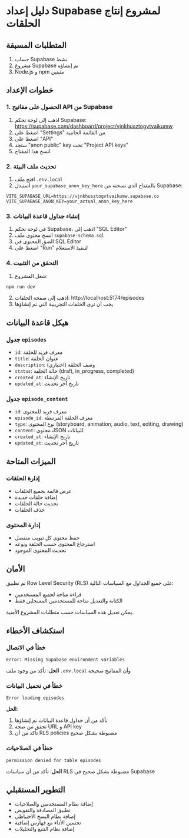 # دليل إعداد Supabase لمشروع إنتاج الحلقات

## المتطلبات المسبقة

1. حساب Supabase نشط
2. مشروع Supabase تم إنشاؤه
3. Node.js و npm مثبتين

## خطوات الإعداد

### 1. الحصول على مفاتيح API من Supabase

1. اذهب إلى لوحة تحكم Supabase: https://supabase.com/dashboard/project/vjnkhusztogvtvaikumw
2. اضغط على "Settings" من القائمة الجانبية
3. اضغط على "API"
4. ستجد "anon public" key تحت "Project API keys"
5. انسخ هذا المفتاح

### 2. تحديث ملف البيئة

1. افتح ملف `.env.local`
2. استبدل `your_supabase_anon_key_here` بالمفتاح الذي نسخته من Supabase:

```env
VITE_SUPABASE_URL=https://vjnkhusztogvtvaikumw.supabase.co
VITE_SUPABASE_ANON_KEY=your_actual_anon_key_here
```

### 3. إنشاء جداول قاعدة البيانات

1. في لوحة تحكم Supabase، اذهب إلى "SQL Editor"
2. انسخ محتوى ملف `supabase-schema.sql`
3. الصق المحتوى في SQL Editor
4. اضغط على "Run" لتنفيذ الاستعلام

### 4. التحقق من التثبيت

1. شغل المشروع:
```bash
npm run dev
```

2. اذهب إلى صفحة الحلقات: http://localhost:5174/episodes
3. يجب أن ترى الحلقات التجريبية التي تم إنشاؤها

## هيكل قاعدة البيانات

### جدول `episodes`
- `id`: معرف فريد للحلقة
- `title`: عنوان الحلقة
- `description`: وصف الحلقة (اختياري)
- `status`: حالة الحلقة (draft, in_progress, completed)
- `created_at`: تاريخ الإنشاء
- `updated_at`: تاريخ آخر تحديث

### جدول `episode_content`
- `id`: معرف فريد للمحتوى
- `episode_id`: معرف الحلقة المرتبطة
- `type`: نوع المحتوى (storyboard, animation, audio, text, editing, drawing)
- `content`: محتوى JSON للبيانات
- `created_at`: تاريخ الإنشاء
- `updated_at`: تاريخ آخر تحديث

## الميزات المتاحة

### إدارة الحلقات
- عرض قائمة بجميع الحلقات
- إضافة حلقات جديدة
- تحديث حالة الحلقات
- حذف الحلقات

### إدارة المحتوى
- حفظ محتوى كل تبويب منفصل
- استرجاع المحتوى حسب الحلقة ونوعه
- تحديث المحتوى الموجود

## الأمان

تم تطبيق Row Level Security (RLS) على جميع الجداول مع السياسات التالية:
- قراءة متاحة لجميع المستخدمين
- الكتابة والتعديل متاحة للمستخدمين المسجلين فقط

يمكن تعديل هذه السياسات حسب متطلبات المشروع الأمنية.

## استكشاف الأخطاء

### خطأ في الاتصال
```
Error: Missing Supabase environment variables
```
**الحل**: تأكد من وجود ملف `.env.local` وأن المفاتيح صحيحة

### خطأ في تحميل البيانات
```
Error loading episodes
```
**الحل**:
1. تأكد من أن جداول قاعدة البيانات تم إنشاؤها
2. تحقق من صحة URL و API key
3. تأكد من أن RLS policies مضبوطة بشكل صحيح

### خطأ في الصلاحيات
```
permission denied for table episodes
```
**الحل**: تأكد من أن سياسات RLS مضبوطة بشكل صحيح في Supabase

## التطوير المستقبلي

- إضافة نظام المستخدمين والصلاحيات
- تطبيق المصادقة والتفويض
- إضافة نظام النسخ الاحتياطي
- تحسين الأداء مع فهارس إضافية
- إضافة نظام التتبع والتحليلات
